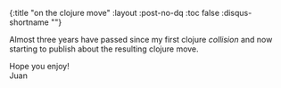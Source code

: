 {:title "on the clojure move"
 :layout :post-no-dq
 :toc false
 :disqus-shortname ""}


Almost three years have passed since my first clojure *collision* and now starting to publish about the resulting clojure move.  

Hope you enjoy!  
Juan
